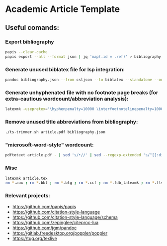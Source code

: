 # Academic Article Template

## Useful comands:

### Export bibliography
```bash
papis --clear-cache
papis export --all --format json | jq 'map(.id = .ref)' > bibliography.json
```
### Generate unused biblatex file for lsp integration:
```bash
pandoc bibliography.json --from csljson --to biblatex --standalone --output bibliography.bib --verbose
```

### Generate unhyphenated file with no footnote page breaks (for extra-cautious wordcount/abbreviation analysis):
```bash
latexmk -usepretex='\hyphenpenalty=10000 \interfootnotelinepenalty=10000' -interaction=batchmode -synctex=1 article.tex
```

### Remove unused title abbreviations from bibliography:
```bash
./ts-trimmer.sh article.pdf bibliography.json
```

### "microsoft-word-style" wordcount:
```bash
pdftotext article.pdf - | sed 's/•//' | sed --regexp-extended 's/^[[:digit:]]+[[:space:]]*$//' | wc --words
```

### Misc
```bash
latexmk article.tex
rm *.aux ; rm *.bbl ; rm *.blg ; rm *.ccf ; rm *.fdb_latexmk ; rm *.fls ; rm *.log ; rm *.out ; rm *.synctex.gz
```

### Relevant projects:
- https://github.com/papis/papis
- https://github.com/citation-style-language
- https://github.com/citation-style-language/schema
- https://github.com/zepinglee/citeproc-lua
- https://github.com/jgm/pandoc
- https://gitlab.freedesktop.org/poppler/poppler
- https://tug.org/texlive
